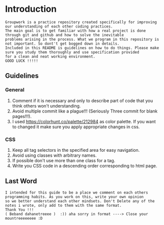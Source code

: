 # Introduction
    Groupwork is a practice repository created specifically for improving our understanding of each other coding practices.
    The main goal is to get familiar with how a real project is done through git and github and how to solve the inevitable
    problems arising in the process. What we program in this repository is not important. So dont't get bogged down in details.
    Included in this README is guidelines on how to do things. Please make sure you study them thoroughly and use specification provided
    for a clean and neat working environment.
    GOOD LUCK !!!!!

## Guidelines

### General
  1. Comment if it is necessary and only to describe part of code that you think others won't understanding. <Behnam>
  2. Avoid multiple commit like a plague!!! (Seriously Three commit for blank pages!!!). <Behnam>
  3. I used https://colorhunt.co/palette/212984 as color palette. If you want to changed it make sure you apply appropriate changes in css. <Behnam> 

### CSS
  1. Keep all tag selectors in the specified area for easy navigation. <Behnam>
  2. Avoid using classes with arbitrary names. <Behnam>
  3. If possible don't use more than one class for a tag. <Behnam>
  4. Write you CSS code in a descending order corresponding to html page. <Behnam>

## Last Word
    I intended for this guide to be a place we comment on each others programming habits. As you work on this, write your own opinion
    so we better understand each other mindsets. Don't Delete any of the notes i wrote, only add to them with the same format.
    Thank You !!! 
    ( Beband dahanetreeee )  :)) aha sorry in format ----> Close your mountreeeeeeee :D 
